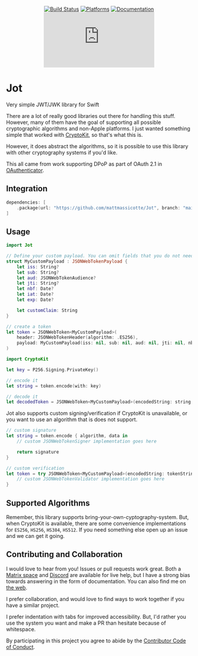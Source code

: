 <div align="center">

[![Build Status][build status badge]][build status]
[![Platforms][platforms badge]][platforms]
[![Documentation][documentation badge]][documentation]
[![Matrix][matrix badge]][matrix]

</div>

# Jot
Very simple JWT/JWK library for Swift

There are a lot of really good libraries out there for handling this stuff. However, many of them have the goal of supporting all possible cryptographic algorithms and non-Apple platforms. I just wanted something simple that worked with [CryptoKit](https://developer.apple.com/documentation/cryptokit/), so that's what this is.

However, it does abstract the algorithms, so it is possible to use this library with other cryptography systems if you'd like.

This all came from work supporting DPoP as part of OAuth 2.1 in [OAuthenticator](https://github.com/ChimeHQ/OAuthenticator).

## Integration

```swift
dependencies: [
    .package(url: "https://github.com/mattmassicotte/Jot", branch: "main")
]
```

## Usage

```swift
import Jot

// Define your custom payload. You can omit fields that you do not need.
struct MyCustomPayload : JSONWebTokenPayload {
    let iss: String?
    let sub: String?
    let aud: JSONWebTokenAudience?
    let jti: String?
    let nbf: Date?
    let iat: Date?
    let exp: Date?

    let customClaim: String
}

// create a token
let token = JSONWebToken<MyCustomPayload>(
    header: JSONWebTokenHeader(algorithm: .ES256),
    payload: MyCustomPayload(iss: nil, sub: nil, aud: nil, jti: nil, nbf: nil, iat: nil, exp: nil, customClaim: "my_claim")
)

import CryptoKit

let key = P256.Signing.PrivateKey()

// encode it
let string = token.encode(with: key)

// decode it
let decodedToken = JSONWebToken<MyCustomPayload>(encodedString: string, key: key)
```

Jot also supports custom signing/verification if CryptoKit is unavailable, or you want to use an algorithm that is does not support.

```swift
// custom signature
let string = token.encode { algorithm, data in
    // custom JSONWebTokenSigner implementation goes here

    return signature
}

// custom verification
let token = try JSONWebToken<MyCustomPayload>(encodedString: tokenString) { algorithm, message, signature in
    // custom JSONWebTokenValidator implementation goes here
}
```

## Supported Algorithms

Remember, this library supports bring-your-own-cyptography-system. But, when CryptoKit is available, there are some convenience implementations for `ES256`, `HS256`, `HS384`, `HS512`. If you need something else open up an issue and we can get it going.

## Contributing and Collaboration

I would love to hear from you! Issues or pull requests work great. Both a [Matrix space][matrix] and [Discord][discord] are available for live help, but I have a strong bias towards answering in the form of documentation. You can also find me on [the web](https://www.massicotte.org).

I prefer collaboration, and would love to find ways to work together if you have a similar project.

I prefer indentation with tabs for improved accessibility. But, I'd rather you use the system you want and make a PR than hesitate because of whitespace.

By participating in this project you agree to abide by the [Contributor Code of Conduct](CODE_OF_CONDUCT.md).

[build status]: https://github.com/mattmassicotte/Jot/actions
[build status badge]: https://github.com/mattmassicotte/Jot/workflows/CI/badge.svg
[platforms]: https://swiftpackageindex.com/mattmassicotte/Jot
[platforms badge]: https://img.shields.io/endpoint?url=https%3A%2F%2Fswiftpackageindex.com%2Fapi%2Fpackages%2Fmattmassicotte%2FJot%2Fbadge%3Ftype%3Dplatforms
[documentation]: https://swiftpackageindex.com/mattmassicotte/Jot/main/documentation
[documentation badge]: https://img.shields.io/badge/Documentation-DocC-blue
[matrix]: https://matrix.to/#/%23chimehq%3Amatrix.org
[matrix badge]: https://img.shields.io/matrix/chimehq%3Amatrix.org?label=Matrix
[discord]: https://discord.gg/esFpX6sErJ
